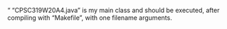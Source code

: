 “ “CPSC319W20A4.java” is my main class and should be executed,
after compiling with “Makefile”, with one filename arguments.